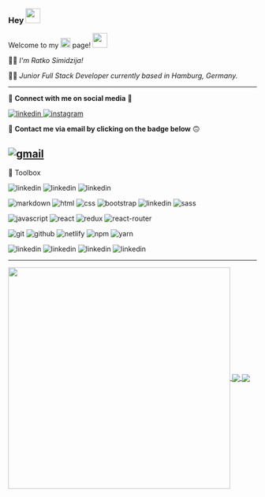 ### Hey <img src="https://raw.githubusercontent.com/MartinHeinz/MartinHeinz/master/wave.gif" width="30px"> 

Welcome to my <img src="https://cdn.jsdelivr.net/gh/devicons/devicon/icons/github/github-original.svg" width="20"> page! <img src="https://raw.githubusercontent.com/MartinHeinz/MartinHeinz/master/wave.gif" width="30px">

🙋‍♂️ *I'm Ratko Simidzija!*

👨‍💻 *Junior Full Stack Developer currently based in Hamburg, Germany.*

---

💬 **Connect with me on social media** 🙂

[<img src="https://img.shields.io/badge/LinkedIn-0077B5?style=for-the-badge&logo=linkedin&logoColor=white" alt="linkedin"/>
](https://linkedin.com/in/ratkosimidzija)
[<img src="https://img.shields.io/badge/Instagram-E4405F?style=for-the-badge&logo=instagram&logoColor=white" alt="instagram" />
](https://www.instagram.com/sira08_/)

📧 **Contact me via email by clicking on the badge below** 🙃

[<img src="https://img.shields.io/badge/mail-007aff?style=for-the-badge&logo=icloud&logoColor=white" alt="gmail"/>](mailto:ratko.simidzija@icloud.com)
---

🧰 Toolbox

<img src="https://img.shields.io/badge/Visual_Studio_Code-0078D4?style=for-the-badge&logo=visual%20studio%20code&logoColor=white" alt="linkedin"/> <img src="https://img.shields.io/badge/APPLE-MAC%20MINI%20M1-lightgrey?style=for-the-badge&logo=apple" alt="linkedin"/>
<img src="https://img.shields.io/badge/Linux-FCC624?style=for-the-badge&logo=linux&logoColor=black" alt="linkedin"/>

<img src="https://img.shields.io/badge/Markdown-000000?style=for-the-badge&logo=markdown&logoColor=white" alt="markdown"/> <img src="https://img.shields.io/badge/HTML5-E34F26?style=for-the-badge&logo=html5&logoColor=white" alt="html"/> 
<img src="https://img.shields.io/badge/CSS3-1572B6?style=for-the-badge&logo=css3&logoColor=white" alt="css"/>
<img src="https://img.shields.io/badge/Bootstrap-563D7C?style=for-the-badge&logo=bootstrap&logoColor=white" alt="bootstrap"/>
<img src="https://img.shields.io/badge/Material--UI-0081CB?style=for-the-badge&logo=material-ui&logoColor=white" alt="linkedin"/>
<img src="https://img.shields.io/badge/Sass-CC6699?style=for-the-badge&logo=sass&logoColor=white" alt="sass"/>

<img src="https://img.shields.io/badge/JavaScript-F7DF1E?style=for-the-badge&logo=javascript&logoColor=black" alt="javascript"/> <img src="https://img.shields.io/badge/React-20232A?style=for-the-badge&logo=react&logoColor=61DAFB" alt="react"/>
<img src="https://img.shields.io/badge/Redux-593D88?style=for-the-badge&logo=redux&logoColor=white" alt="redux"/>
<img src="https://img.shields.io/badge/React_Router-CA4245?style=for-the-badge&logo=react-router&logoColor=white" alt="react-router"/>

<img src="https://img.shields.io/badge/Git-F05032?style=for-the-badge&logo=git&logoColor=white" alt="git"/> <img src="https://img.shields.io/badge/GitHub-100000?style=for-the-badge&logo=github&logoColor=white" alt="github"/>
<img src="https://img.shields.io/badge/Netlify-00C7B7?style=for-the-badge&logo=netlify&logoColor=white" alt="netlify"/>
<img src="https://img.shields.io/badge/npm-CB3837?style=for-the-badge&logo=npm&logoColor=white" alt="npm"/> 
<img src="https://img.shields.io/badge/Yarn-2C8EBB?style=for-the-badge&logo=yarn&logoColor=white" alt="yarn"/>

<img src="https://img.shields.io/badge/Safari-FF1B2D?style=for-the-badge&logo=Safari&logoColor=white" alt="linkedin"/> <img src="https://img.shields.io/badge/Firefox_Browser-FF7139?style=for-the-badge&logo=Firefox-Browser&logoColor=white" alt="linkedin"/> 
<img src="https://img.shields.io/badge/Google_chrome-4285F4?style=for-the-badge&logo=Google-chrome&logoColor=white" alt="linkedin"/>
<img src="https://img.shields.io/badge/Microsoft_Edge-0078D7?style=for-the-badge&logo=Microsoft-edge&logoColor=white" alt="linkedin"/>

---

<a href="https://github.com/ratko-sim/github-readme-stats">
  <img width=450 align="center" src="https://github-readme-stats-ratko-sim.vercel.app/api?username=ratko-sim&count_private=true&show_icons=true&bg_color=66000000&text_color=5D6D7E&title_color=0078FF&border_color=66000000&custom_title=GitHub Stats" />
</a>

<a href="https://github.com/ratko-sim/github-readme-stats">
  <img card_width=450 align="center" src="https://github-readme-stats.vercel.app/api/top-langs/?username=ratko-sim&layout=compact&bg_color=66000000&text_color=5D6D7E&title_color=0078FF&border_color=66000000&langs_count=10" />
</a> 

<a href="https://github.com/ratko-sim/github-readme-stats">
  <img card_width=450 align="center" src="https://github-readme-stats.vercel.app/api/wakatime?username=sira&bg_color=66000000&text_color=5D6D7E&title_color=0078FF&border_color=66000000" />
</a> 

<!--START_SECTION:waka-->
<!--END_SECTION:waka-->
